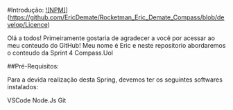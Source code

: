 #Introdução:
[![NPM]](https://img.shields/npm/l/react)](https://github.com/EricDemate/Rocketman_Eric_Demate_Compass/blob/develop/Licence)

Olá a todos! Primeiramente gostaria de agradecer a você por acessar ao meu conteudo do GitHub!
Meu nome é Eric e neste repositorio abordaremos o conteudo da Sprint 4 Compass.Uol

##Pré-Requisitos:

Para a devida realização desta Spring, devemos ter os seguintes softwares instalados:

VSCode
Node.Js
Git


